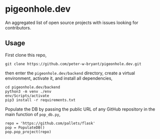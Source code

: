 # pigeonhole.dev
An aggregated list of open source projects with issues looking for contributors.

## Usage
First clone this repo,
```{bash}
git clone https://github.com/peter-w-bryant/pigeonhole.dev.git
```
then enter the `pigeonhole.dev/backend` directory, create a virtual environment, activate it, and install all dependencies,
```{bash}
cd pigeonhole.dev/backend
python3 -m venv ./env
env/Scripts/activate
pip3 install -r requirements.txt
```
Populate the DB by passing the public URL of any GitHub repository in the main function of `pop_db.py`,
```{python3}
repo = 'https://github.com/pallets/flask'
pop = PopulateDB()
pop.pop_project(repo)
```
